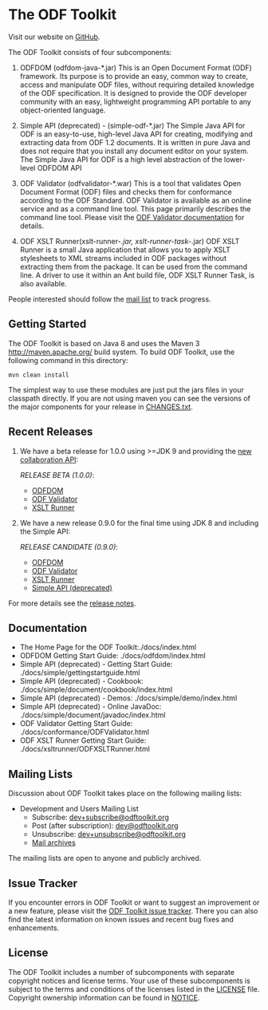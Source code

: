 # The ODF Toolkit

Visit our website on [GitHub](./docs/index.html).

The ODF Toolkit consists of four subcomponents:

1. ODFDOM (odfdom-java-*.jar)
    This is an Open Document Format (ODF) framework. Its purpose is to provide
    an easy, common way to create, access and manipulate ODF files, without
    requiring detailed knowledge of the ODF specification. It is designed to
    provide the ODF developer community with an easy, lightweight programming API
    portable to any object-oriented language.

2. Simple API (deprecated) - (simple-odf-*.jar)
    The Simple Java API for ODF is an easy-to-use, high-level Java API
    for creating, modifying and extracting data from ODF 1.2 documents.
    It is written in pure Java and does not require that you install any
    document editor on your system. The Simple Java API for ODF is a high
    level abstraction of the lower-level ODFDOM API

3. ODF Validator (odfvalidator-*.war)
    This is a tool that validates Open Document Format (ODF) files and checks them
    for conformance according to the ODF Standard. ODF Validator is available as an
    online service and as a command line tool. This page primarily describes the
    command line tool. Please visit the [ODF Validator documentation](./docs/conformance/ODFValidator.html) for details.

4. ODF XSLT Runner(xslt-runner-*.jar, xslt-runner-task-*.jar)
    ODF XSLT Runner is a small Java application that allows you to apply XSLT
    stylesheets to XML streams included in ODF packages without extracting them
    from the package. It can be used from the command line. A driver to use it
    within an Ant build file, ODF XSLT Runner Task, is also available.

People interested should follow the [mail list](mailing-lists.html) to track progress.

## Getting Started

The ODF Toolkit is based on Java 8 and uses the Maven 3 <http://maven.apache.org/>
build system. To build ODF Toolkit, use the following command in this directory:

    mvn clean install

The simplest way to use these modules are just put the jars files in your classpath
directly. If you are not using maven you can see the versions of the major components for
your release in [CHANGES.txt](CHANGES.txt).

## Recent Releases

1. We have a beta release for 1.0.0 using >=JDK 9 and providing the [new collaboration API](./docs/odfdom/operations/operations.html):

    *RELEASE BETA (1.0.0)*:
    * [ODFDOM](https://repo1.maven.org/maven2/org/odftoolkit/odfdom-java/1.0.0-BETA1/)
    * [ODF Validator](https://repo1.maven.org/maven2/org/odftoolkit/odfvalidator/1.0.0-BETA1/)
    * [XSLT Runner](https://repo1.maven.org/maven2/org/odftoolkit/xslt-runner/1.0.0-BETA1/)

2. We have a new release 0.9.0 for the final time using JDK 8 and including the Simple API:

    *RELEASE CANDIDATE (0.9.0)*:
    * [ODFDOM](https://repo1.maven.org/maven2/org/odftoolkit/odfdom-java/0.9.0-RC1/)
    * [ODF Validator](https://repo1.maven.org/maven2/org/odftoolkit/odfvalidator/0.9.0-RC1/)
    * [XSLT Runner](https://repo1.maven.org/maven2/org/odftoolkit/xslt-runner/0.9.0-RC1/)
    * [Simple API (deprecated)](https://repo1.maven.org/maven2/org/odftoolkit/simple-odf/0.9.0-RC1/)

For more details see the [release notes](./docs/odfdom/ReleaseNotes.html).

## Documentation

* The Home Page for the ODF Toolkit:./docs/index.html
* ODFDOM Getting Start Guide: ./docs/odfdom/index.html
* Simple API (deprecated) - Getting Start Guide: ./docs/simple/gettingstartguide.html
* Simple API (deprecated) - Cookbook: ./docs/simple/document/cookbook/index.html
* Simple API (deprecated) - Demos: ./docs/simple/demo/index.html
* Simple API (deprecated) - Online JavaDoc: ./docs/simple/document/javadoc/index.html
* ODF Validator Getting Start Guide: ./docs/conformance/ODFValidator.html
* ODF XSLT Runner Getting Start Guide: ./docs/xsltrunner/ODFXSLTRunner.html

## Mailing Lists

Discussion about ODF Toolkit takes place on the following mailing lists:

* Development and Users Mailing List
  * Subscribe: dev+subscribe@odftoolkit.org
  * Post (after subscription): dev@odftoolkit.org
  * Unsubscribe: dev+unsubscribe@odftoolkit.org
  * [Mail archives](https://listarchives.odftoolkit.org/dev/)

The mailing lists are open to anyone and publicly archived.

## Issue Tracker

If you encounter errors in ODF Toolkit or want to suggest an improvement or
a new feature, please visit the [ODF Toolkit issue tracker](https://github.com/tdf/odftoolkit/issues). There you can also find the
latest information on known issues and recent bug fixes and enhancements.

## License

The ODF Toolkit includes a number of subcomponents with separate copyright
notices and license terms. Your use of these subcomponents is subject to
the terms and conditions of the licenses listed in the [LICENSE](LICENSE) file.
Copyright ownership information can be found in [NOTICE](NOTICE).
